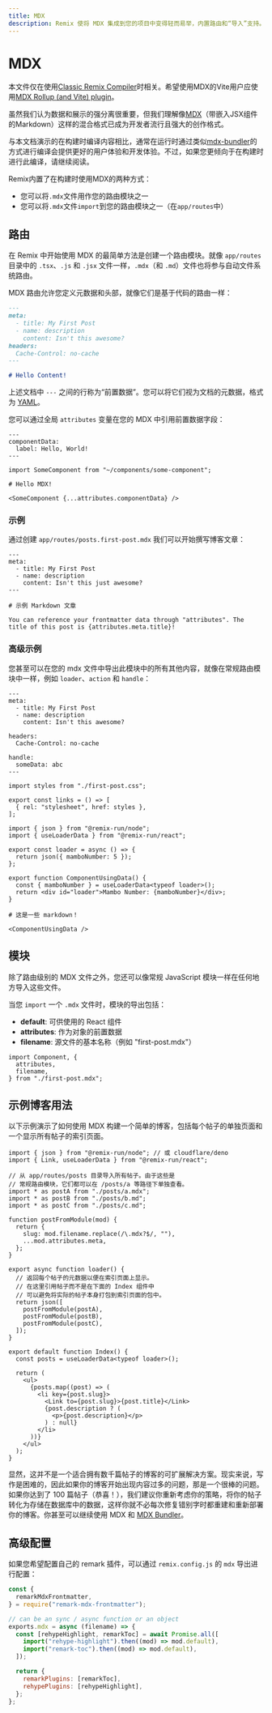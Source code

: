 ```yaml
---
title: MDX
description: Remix 使将 MDX 集成到您的项目中变得轻而易举，内置路由和“导入”支持。
---
```


# MDX

<docs-warning>本文件仅在使用[Classic Remix Compiler][classic-remix-compiler]时相关。希望使用MDX的Vite用户应使用[MDX Rollup (and Vite) plugin][mdx-plugin]。</docs-warning>

虽然我们认为数据和展示的强分离很重要，但我们理解像[MDX][mdx]（带嵌入JSX组件的Markdown）这样的混合格式已成为开发者流行且强大的创作格式。

<docs-info>与本文档演示的在构建时编译内容相比，通常在运行时通过类似<a href="https://github.com/kentcdodds/mdx-bundler">mdx-bundler</a>的方式进行编译会提供更好的用户体验和开发体验。不过，如果您更倾向于在构建时进行此编译，请继续阅读。</docs-info>

Remix内置了在构建时使用MDX的两种方式：

- 您可以将`.mdx`文件用作您的路由模块之一
- 您可以将`.mdx`文件`import`到您的路由模块之一（在`app/routes`中）

## 路由

在 Remix 中开始使用 MDX 的最简单方法是创建一个路由模块。就像 `app/routes` 目录中的 `.tsx`、`.js` 和 `.jsx` 文件一样，`.mdx`（和 `.md`）文件也将参与自动文件系统路由。

MDX 路由允许您定义元数据和头部，就像它们是基于代码的路由一样：

```md
---
meta:
  - title: My First Post
  - name: description
    content: Isn't this awesome?
headers:
  Cache-Control: no-cache
---

# Hello Content!
```

上述文档中 `---` 之间的行称为“前置数据”。您可以将它们视为文档的元数据，格式为 [YAML][yaml]。

您可以通过全局 `attributes` 变量在您的 MDX 中引用前置数据字段：

```mdx
---
componentData:
  label: Hello, World!
---

import SomeComponent from "~/components/some-component";

# Hello MDX!

<SomeComponent {...attributes.componentData} />
```

### 示例

通过创建 `app/routes/posts.first-post.mdx` 我们可以开始撰写博客文章：

```mdx
---
meta:
  - title: My First Post
  - name: description
    content: Isn't this just awesome?
---

# 示例 Markdown 文章

You can reference your frontmatter data through "attributes". The title of this post is {attributes.meta.title}!
```

### 高级示例

您甚至可以在您的 mdx 文件中导出此模块中的所有其他内容，就像在常规路由模块中一样，例如 `loader`、`action` 和 `handle`：

```mdx
---
meta:
  - title: My First Post
  - name: description
    content: Isn't this awesome?

headers:
  Cache-Control: no-cache

handle:
  someData: abc
---

import styles from "./first-post.css";

export const links = () => [
  { rel: "stylesheet", href: styles },
];

import { json } from "@remix-run/node";
import { useLoaderData } from "@remix-run/react";

export const loader = async () => {
  return json({ mamboNumber: 5 });
};

export function ComponentUsingData() {
  const { mamboNumber } = useLoaderData<typeof loader>();
  return <div id="loader">Mambo Number: {mamboNumber}</div>;
}

# 这是一些 markdown！

<ComponentUsingData />
```

## 模块

除了路由级别的 MDX 文件之外，您还可以像常规 JavaScript 模块一样在任何地方导入这些文件。

当您 `import` 一个 `.mdx` 文件时，模块的导出包括：

- **default**: 可供使用的 React 组件
- **attributes**: 作为对象的前置数据
- **filename**: 源文件的基本名称（例如 "first-post.mdx"）

```tsx
import Component, {
  attributes,
  filename,
} from "./first-post.mdx";
```

## 示例博客用法

以下示例演示了如何使用 MDX 构建一个简单的博客，包括每个帖子的单独页面和一个显示所有帖子的索引页面。

```tsx filename=app/routes/_index.tsx
import { json } from "@remix-run/node"; // 或 cloudflare/deno
import { Link, useLoaderData } from "@remix-run/react";

// 从 app/routes/posts 目录导入所有帖子。由于这些是
// 常规路由模块，它们都可以在 /posts/a 等路径下单独查看。
import * as postA from "./posts/a.mdx";
import * as postB from "./posts/b.md";
import * as postC from "./posts/c.md";

function postFromModule(mod) {
  return {
    slug: mod.filename.replace(/\.mdx?$/, ""),
    ...mod.attributes.meta,
  };
}

export async function loader() {
  // 返回每个帖子的元数据以便在索引页面上显示。
  // 在这里引用帖子而不是在下面的 Index 组件中
  // 可以避免将实际的帖子本身打包到索引页面的包中。
  return json([
    postFromModule(postA),
    postFromModule(postB),
    postFromModule(postC),
  ]);
}

export default function Index() {
  const posts = useLoaderData<typeof loader>();

  return (
    <ul>
      {posts.map((post) => (
        <li key={post.slug}>
          <Link to={post.slug}>{post.title}</Link>
          {post.description ? (
            <p>{post.description}</p>
          ) : null}
        </li>
      ))}
    </ul>
  );
}
```

显然，这并不是一个适合拥有数千篇帖子的博客的可扩展解决方案。现实来说，写作是困难的，因此如果你的博客开始出现内容过多的问题，那是一个很棒的问题。如果你达到了 100 篇帖子（恭喜！），我们建议你重新考虑你的策略，将你的帖子转化为存储在数据库中的数据，这样你就不必每次修复错别字时都重建和重新部署你的博客。你甚至可以继续使用 MDX 和 [MDX Bundler][mdx-bundler]。

## 高级配置

如果您希望配置自己的 remark 插件，可以通过 `remix.config.js` 的 `mdx` 导出进行配置：

```js filename=remix.config.js
const {
  remarkMdxFrontmatter,
} = require("remark-mdx-frontmatter");

// can be an sync / async function or an object
exports.mdx = async (filename) => {
  const [rehypeHighlight, remarkToc] = await Promise.all([
    import("rehype-highlight").then((mod) => mod.default),
    import("remark-toc").then((mod) => mod.default),
  ]);

  return {
    remarkPlugins: [remarkToc],
    rehypePlugins: [rehypeHighlight],
  };
};
```

[mdx-plugin]: https://mdxjs.com/packages/rollup  
[mdx]: https://mdxjs.com  
[yaml]: https://yaml.org  
[mdx-bundler]: https://github.com/kentcdodds/mdx-bundler  
[classic-remix-compiler]: ./vite#classic-remix-compiler-vs-remix-vite